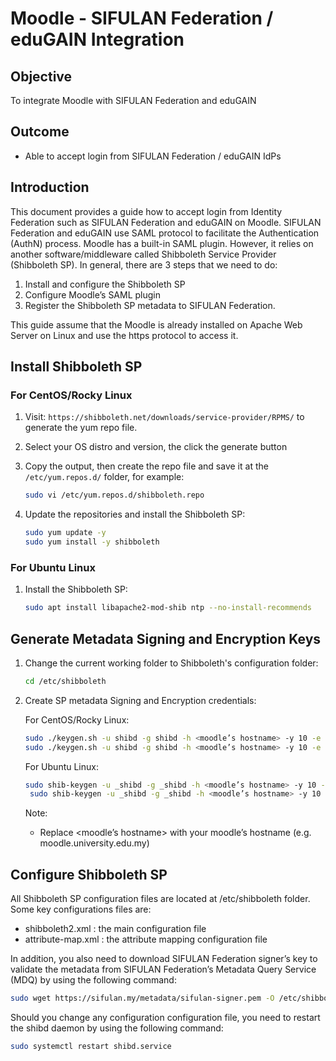 # Moodle - SIFULAN Federation / eduGAIN Integration

## Objective

To integrate Moodle with SIFULAN Federation and eduGAIN

## Outcome

- Able to accept login from SIFULAN Federation / eduGAIN IdPs

## Introduction

This document provides a guide how to accept login from Identity Federation such as SIFULAN Federation and eduGAIN on Moodle. SIFULAN Federation and eduGAIN use SAML protocol to facilitate the Authentication (AuthN) process. Moodle has a built-in SAML plugin. However, it relies on another software/middleware called Shibboleth Service Provider (Shibboleth SP).  In general, there are 3 steps that we need to do:

1. Install and configure the Shibboleth SP
2. Configure Moodle’s SAML plugin
3. Register the Shibboleth SP metadata to SIFULAN Federation.

This guide assume that the Moodle is already installed on Apache Web Server on Linux and use the https protocol to access it.

## Install Shibboleth SP 

### For CentOS/Rocky Linux

1. Visit: ``https://shibboleth.net/downloads/service-provider/RPMS/`` to generate the yum repo file.
2. Select your OS distro and version, the click the generate button
3. Copy the output, then create the repo file and save it at the ``/etc/yum.repos.d/`` folder, for example:

   ```bash
   sudo vi /etc/yum.repos.d/shibboleth.repo
   ```

4. Update the repositories and install the Shibboleth SP:

   ```bash
   sudo yum update -y
   sudo yum install -y shibboleth
   ```

### For Ubuntu Linux

1. Install the Shibboleth SP:

   ```bash
   sudo apt install libapache2-mod-shib ntp --no-install-recommends
   ```

## Generate Metadata Signing and Encryption Keys

1. Change the current working folder to Shibboleth's configuration folder:

   ```bash
   cd /etc/shibboleth
   ```

2. Create SP metadata Signing and Encryption credentials:

   For CentOS/Rocky Linux:

   ```bash
   sudo ./keygen.sh -u shibd -g shibd -h <moodle’s hostname> -y 10 -e https://<moodle’s hostname>/shibboleth -n sp-signing -f
   sudo ./keygen.sh -u shibd -g shibd -h <moodle’s hostname> -y 10 -e https://<moodle’s hostname> /shibboleth -n sp-encrypt –f
    ```
   For Ubuntu Linux:

   ```bash
   sudo shib-keygen -u _shibd -g _shibd -h <moodle’s hostname> -y 10 -e https://<moodle’s hostname>/shibboleth -n sp-signing -f
    sudo shib-keygen -u _shibd -g _shibd -h <moodle’s hostname> -y 10 -e https://<moodle’s hostname> /shibboleth -n sp-encrypt –f
   ```

   Note:
   - Replace <moodle’s hostname> with your moodle’s hostname (e.g. moodle.university.edu.my)

## Configure Shibboleth SP

All Shibboleth SP configuration files are located at /etc/shibboleth folder. Some key configurations files are:

- shibboleth2.xml : the main configuration file
- attribute-map.xml : the attribute mapping configuration file

In addition, you also need to download SIFULAN Federation signer’s key to validate the metadata from SIFULAN Federation’s Metadata Query Service (MDQ) by using the following command:

```bash
sudo wget https://sifulan.my/metadata/sifulan-signer.pem -O /etc/shibboleth/sifulan-signer.pem
```

Should you change any configuration configuration file, you need to restart the shibd daemon by using the following command:

```bash
sudo systemctl restart shibd.service
```


